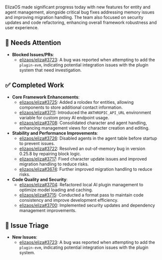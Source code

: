 ElizaOS made significant progress today with new features for entity and agent management, alongside critical bug fixes addressing memory issues and improving migration handling. The team also focused on security updates and code refactoring, enhancing overall framework robustness and user experience.

## 🚨 Needs Attention 
- **Blocked Issues/PRs**:
    - [elizaos/eliza#3723](https://github.com/elizaos/eliza/issues/3723): A bug was reported when attempting to add the `plugin-evm`, indicating potential integration issues with the plugin system that need investigation.

## ✅ Completed Work
- **Core Framework Enhancements**:
    - [elizaos/eliza#3725](https://github.com/elizaos/eliza/pull/3725): Added a rolodex for entities, allowing components to store additional contact information.
    - [elizaos/eliza#3711](https://github.com/elizaos/eliza/pull/3711): Introduced the `ANTHROPIC_API_URL` environment variable for custom proxy AI endpoint usage.
    - [elizaos/eliza#3708](https://github.com/elizaos/eliza/pull/3708): Consolidated character and agent handling, enhancing management views for character creation and editing.
- **Stability and Performance Improvements**:
    - [elizaos/eliza#3726](https://github.com/elizaos/eliza/pull/3726): Disabled agents in the agent table before startup to prevent issues.
    - [elizaos/eliza#3722](https://github.com/elizaos/eliza/pull/3722): Resolved an out-of-memory bug in version 0.25.8 by repairing block logic.
    - [elizaos/eliza#3717](https://github.com/elizaos/eliza/pull/3717): Fixed character update issues and improved migration handling to reduce risks.
    - [elizaos/eliza#3674](https://github.com/elizaos/eliza/pull/3674): Further improved migration handling to reduce risks.
- **Code Quality and Security**:
    - [elizaos/eliza#3704](https://github.com/elizaos/eliza/pull/3704): Refactored local AI plugin management to optimize model loading and caching.
    - [elizaos/eliza#3715](https://github.com/elizaos/eliza/pull/3715): Conducted a format pass to maintain code consistency and improve development efficiency.
    - [elizaos/eliza#3700](https://github.com/elizaos/eliza/pull/3700): Implemented security updates and dependency management improvements.

## 🐞 Issue Triage
- **New Issues**:
    - [elizaos/eliza#3723](https://github.com/elizaos/eliza/issues/3723): A bug was reported when attempting to add the `plugin-evm`, indicating potential integration issues with the plugin system.